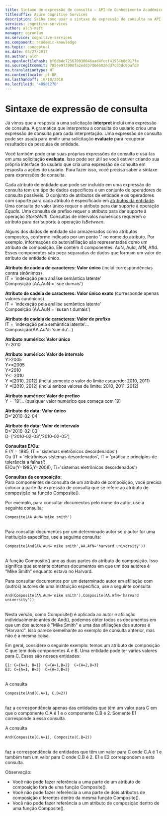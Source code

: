```yaml
---
title: Sintaxe de expressão de consulta – API de Conhecimento Acadêmico
titlesuffix: Azure Cognitive Services
description: Saiba como usar a sintaxe de expressão de consulta na API de Conhecimento Acadêmico.
services: cognitive-services
author: alch-msft
manager: cgronlun
ms.service: cognitive-services
ms.component: academic-knowledge
ms.topic: conceptual
ms.date: 03/27/2017
ms.author: alch
ms.openlocfilehash: bf6dbde725670030046aad4fccf41554b8d917fe
ms.sourcegitcommit: 7824e973908fa2edd37d666026dd7c03dc0bafd0
ms.translationtype: HT
ms.contentlocale: pt-BR
ms.lasthandoff: 10/10/2018
ms.locfileid: "48901270"
---
```

# <a name="query-expression-syntax"></a>Sintaxe de expressão de consulta

Já vimos que a resposta a uma solicitação **interpret** inclui uma expressão de consulta. A gramática que interpretou a consulta do usuário criou uma expressão de consulta para cada interpretação. Uma expressão de consulta pode ser usada para emitir uma solicitação **evaluate** para recuperar resultados da pesquisa de entidade.

Você também pode criar suas próprias expressões de consulta e usá-las em uma solicitação **evaluate**. Isso pode ser útil se você estiver criando sua própria interface do usuário que cria uma expressão de consulta em resposta a ações do usuário. Para fazer isso, você precisa saber a sintaxe para expressões de consulta.  

Cada atributo de entidade que pode ser incluído em uma expressão de consulta tem um tipo de dados específicos e um conjunto de operadores de consulta possíveis. O conjunto de atributos de entidade e os operadores com suporte para cada atributo é especificado em [atributos da entidade](EntityAttributes.md). Uma consulta de valor único requer o atributo para dar suporte à operação *Equals*. Uma consulta de prefixo requer o atributo para dar suporte à operação *StartsWith*. Consultas de intervalos numéricos requerem o atributo para dar suporte à operação *IsBetween*.

Alguns dos dados de entidade são armazenados como atributos compostos, conforme indicado por um ponto '.' no nome do atributo. Por exemplo, informações do autor/afiliação são representadas como um atributo de composição. Ele contém 4 componentes: AuN, AuId, AfN, AfId. Esses componentes são peça separadas de dados que formam um valor de atributo de entidade único.


**Atributo de cadeia de caracteres: Valor único** (inclui correspondências contra sinônimos)  
IT = 'indexação pela análise semântica latente'  
Composição (AA.AuN = 'sue dumais')

**Atributo de cadeia de caracteres: Valor único exato** (corresponde apenas valores canônicos)  
IT = 'indexação pela análise semântica latente'  
Composição (AA.AuN = 'susan t dumais')
     
**Atributo de cadeia de caracteres: Valor de prefixo**   
IT = 'indexação pela semântica latente'...  
Composição(AA.AuN='sue du'...)

**Atributo numérico: Valor único**  
Y=2010
 
**Atributo numérico: Valor de intervalo**  
Y>2005  
Y>=2005  
Y<2010  
Y<=2010  
Y =\[2010, 2012\) (inclui somente o valor do limite esquerdo: 2010, 2011)  
Y =\[2010, 2012\] (inclui ambos valores de limite: 2010, 2011, 2012)
 
**Atributo numérico: Valor de prefixo**  
Y = '19'... (qualquer valor numérico que começa com 19) 
 
**Atributo de data: Valor único**  
D='2010-02-04'

**Atributo de data: Valor de intervalo**  
D>'2010-02-03'  
D=['2010-02-03','2010-02-05']

**Consultas E/Ou:**  
E (Y = 1985, IT = 'sistemas eletrônicos desordenados')  
Ou (IT = 'eletrônicos sistemas desordenados', IT = 'prática e princípios de tolerância a falhas')  
E(Ou(Y=1985,Y=2008), Ti='sistemas eletrônicos desordenados')
 
**Consultas de composição:**  
Para componentes de consulta de um atributo de composição, você precisa colocar a parte da expressão de consulta que se refere ao atributo de composição na função Composite(). 

Por exemplo, para consultar documentos pelo nome do autor, use a seguinte consulta:
```
Composite(AA.AuN='mike smith')
```
<br>Para consultar documentos por um determinado autor se o autor for uma instituição específica, use a seguinte consulta:
```
Composite(And(AA.AuN='mike smith',AA.AfN='harvard university'))
```
<br>A função Composite() une as duas partes do atributo de composição. Isso significa que somente obtemos documentos em que um dos autores é "Mike Smith" enquanto estava no Harvard. 

Para consultar documentos por um determinado autor em afiliação com (outros) autores de uma instituição específica, use a seguinte consulta:
```
And(Composite(AA.AuN='mike smith'),Composite(AA.AfN='harvard university'))
```
<br>Nesta versão, como Composite() é aplicada ao autor e afiliação individualmente antes de And(), podemos obter todos os documentos em que um dos autores é "Mike Smith" e uma das afiliações dos autores é "Harvard". Isso parece semelhante ao exemplo de consulta anterior, mas não é a mesma coisa.

Em geral, considere o seguinte exemplo: temos um atributo de composição C que tem dois componentes A e B. Uma entidade pode ter vários valores para C. Esses são nossos entidades:
```
E1: C={A=1, B=1}  C={A=1,B=2}  C={A=2,B=3}
E2: C={A=1, B=3}  C={A=3,B=2}
```

<br>A consulta 
```
Composite(And(C.A=1, C.B=2))
```

<br>faz a correspondência apenas das entidades que têm um valor para C em que o componente C.A é 1 e o componente C.B é 2. Somente E1 corresponde a essa consulta.

A consulta 
```
And(Composite(C.A=1), Composite(C.B=2))
```
<br>faz a correspondência de entidades que têm um valor para C onde C.A é 1 e também tem um valor para C onde C.B é 2. E1 e E2 correspondem a esta consulta.

Observação:  
- Você não pode fazer referência a uma parte de um atributo de composição fora de uma função Composite().
- Você não pode fazer referência a uma parte de dois atributos de composição diferentes dentro da mesma função Composite().
- Você não pode fazer referência a um atributo de composição dentro de uma função Composite().
